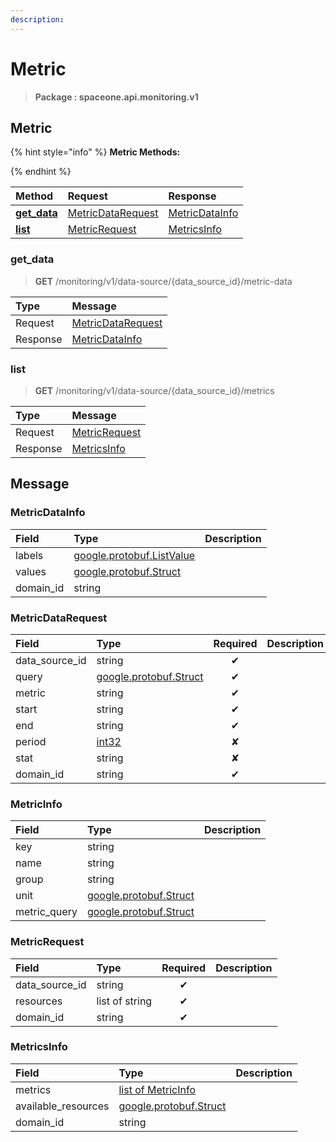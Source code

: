 ```yaml
---
description:  
---
```

# Metric

>  **Package : spaceone.api.monitoring.v1**

## Metric

{% hint style="info" %}
**Metric Methods:**

{%  endhint %}


| Method | Request | Response |
| :----- | :-------- | :-------- |
| [**get_data**](metric.md#get_data)|   [MetricDataRequest](metric.md#metricdatarequest) |   [MetricDataInfo](metric.md#metricdatainfo) |
| [**list**](metric.md#list)|   [MetricRequest](metric.md#metricrequest) |   [MetricsInfo](metric.md#metricsinfo) | 
 

 
### get_data
> **GET** /monitoring/v1/data-source/{data_source_id}/metric-data
>


| Type | Message |
| :--- | :--- |
| Request | [MetricDataRequest](metric.md#metricdatarequest) |
| Response |  [MetricDataInfo](metric.md#metricdatainfo)  |
 
 

 
### list
> **GET** /monitoring/v1/data-source/{data_source_id}/metrics
>


| Type | Message |
| :--- | :--- |
| Request | [MetricRequest](metric.md#metricrequest) |
| Response |  [MetricsInfo](metric.md#metricsinfo)  |


## 

## Message

### MetricDataInfo
| Field | Type |  Description |
| :--- | :--- | :--- |
| labels |[google.protobuf.ListValue](https://developers.google.com/protocol-buffers/docs/reference/overview) | |
| values |[google.protobuf.Struct](https://github.com/protocolbuffers/protobuf/blob/master/src/google/protobuf/struct.proto) | |
| domain_id |string | |

### MetricDataRequest
| Field | Type | Required | Description |
| :--- | :--- | :---: | :--- |
| data_source_id |string|✔| |
| query |[google.protobuf.Struct](https://github.com/protocolbuffers/protobuf/blob/master/src/google/protobuf/struct.proto)|✔| |
| metric |string|✔| |
| start |string|✔| |
| end |string|✔| |
| period |[int32](https://github.com/protocolbuffers/protobuf/blob/master/src/google/protobuf/type.proto)|✘| |
| stat |string|✘| |
| domain_id |string|✔| |

### MetricInfo
| Field | Type |  Description |
| :--- | :--- | :--- |
| key |string | |
| name |string | |
| group |string | |
| unit |[google.protobuf.Struct](https://github.com/protocolbuffers/protobuf/blob/master/src/google/protobuf/struct.proto) | |
| metric_query |[google.protobuf.Struct](https://github.com/protocolbuffers/protobuf/blob/master/src/google/protobuf/struct.proto) | |

### MetricRequest
| Field | Type | Required | Description |
| :--- | :--- | :---: | :--- |
| data_source_id |string|✔| |
| resources |list of string|✔| |
| domain_id |string|✔| |

### MetricsInfo
| Field | Type |  Description |
| :--- | :--- | :--- |
| metrics |[list of MetricInfo](metric.md#metricinfo) | |
| available_resources |[google.protobuf.Struct](https://github.com/protocolbuffers/protobuf/blob/master/src/google/protobuf/struct.proto) | |
| domain_id |string | |
